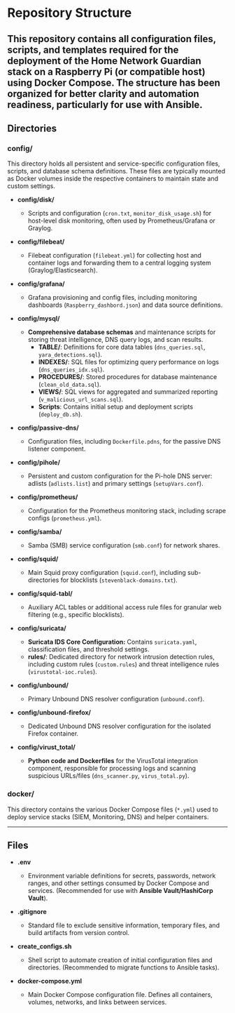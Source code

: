 # Repository Structure

This repository contains all configuration files, scripts, and templates required for the deployment of the **Home Network Guardian** stack on a Raspberry Pi (or compatible host) using Docker Compose. The structure has been organized for better clarity and automation readiness, particularly for use with Ansible.
---

## Directories

### config/
This directory holds all persistent and service-specific configuration files, scripts, and database schema definitions. These files are typically mounted as Docker volumes inside the respective containers to maintain state and custom settings.

- **config/disk/**
    - Scripts and configuration (`cron.txt`, `monitor_disk_usage.sh`) for host-level disk monitoring, often used by Prometheus/Grafana or Graylog.

- **config/filebeat/**
    - Filebeat configuration (`filebeat.yml`) for collecting host and container logs and forwarding them to a central logging system (Graylog/Elasticsearch).

- **config/grafana/**
    - Grafana provisioning and config files, including monitoring dashboards (`Raspberry_dashbord.json`) and data source definitions.

- **config/mysql/**
    - **Comprehensive database schemas** and maintenance scripts for storing threat intelligence, DNS query logs, and scan results.
        - **TABLE/**: Definitions for core data tables (`dns_queries.sql`, `yara_detections.sql`).
        - **INDEXES/**: SQL files for optimizing query performance on logs (`dns_queries_idx.sql`).
        - **PROCEDURES/**: Stored procedures for database maintenance (`clean_old_data.sql`).
        - **VIEWS/**: SQL views for aggregated and summarized reporting (`v_malicious_url_scans.sql`).
        - **Scripts**: Contains initial setup and deployment scripts (`deploy_db.sh`).

- **config/passive-dns/**
    - Configuration files, including `Dockerfile.pdns`, for the passive DNS listener component.

- **config/pihole/**
    - Persistent and custom configuration for the Pi-hole DNS server: adlists (`adlists.list`) and primary settings (`setupVars.conf`).

- **config/prometheus/**
    - Configuration for the Prometheus monitoring stack, including scrape configs (`prometheus.yml`).

- **config/samba/**
    - Samba (SMB) service configuration (`smb.conf`) for network shares.

- **config/squid/**
    - Main Squid proxy configuration (`squid.conf`), including sub-directories for blocklists (`stevenblack-domains.txt`).

- **config/squid-tabl/**
    - Auxiliary ACL tables or additional access rule files for granular web filtering (e.g., specific blocklists).

- **config/suricata/**
    - **Suricata IDS Core Configuration:** Contains `suricata.yaml`, classification files, and threshold settings.
    - **rules/**: Dedicated directory for network intrusion detection rules, including custom rules (`custom.rules`) and threat intelligence rules (`virustotal-ioc.rules`).

- **config/unbound/**
    - Primary Unbound DNS resolver configuration (`unbound.conf`).

- **config/unbound-firefox/**
    - Dedicated Unbound DNS resolver configuration for the isolated Firefox container.

- **config/virust_total/**
    - **Python code and Dockerfiles** for the VirusTotal integration component, responsible for processing logs and scanning suspicious URLs/files (`dns_scanner.py`, `virus_total.py`).

### docker/
This directory contains the various Docker Compose files (`*.yml`) used to deploy service stacks (SIEM, Monitoring, DNS) and helper containers.

---

## Files

- **.env**
    - Environment variable definitions for secrets, passwords, network ranges, and other settings consumed by Docker Compose and services. (Recommended for use with **Ansible Vault/HashiCorp Vault**).

- **.gitignore**
    - Standard file to exclude sensitive information, temporary files, and build artifacts from version control.

- **create_configs.sh**
    - Shell script to automate creation of initial configuration files and directories. (Recommended to migrate functions to Ansible tasks).

- **docker-compose.yml**
    - Main Docker Compose configuration file. Defines all containers, volumes, networks, and links between services.